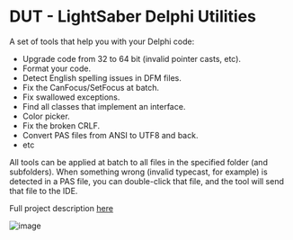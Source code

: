 # DUT - LightSaber Delphi Utilities  

A set of tools that help you with your Delphi code:  
* Upgrade code from 32 to 64 bit (invalid pointer casts, etc).  
* Format your code.  
* Detect English spelling issues in DFM files.  
* Fix the CanFocus/SetFocus at batch.   
* Fix swallowed exceptions.  
* Find all classes that implement an interface.  
* Color picker.  
* Fix the broken CRLF.  
* Convert PAS files from ANSI to UTF8 and back.  
* etc  
  
All tools can be applied at batch to all files in the specified folder (and subfolders).
When something wrong (invalid typecast, for example) is detected in a PAS file, you can double-click that file, and the tool will send that file to the IDE.
  
Full project description [here](https://gabrielmoraru.com/)  

![image](https://github.com/GabrielOnDelphi/DUT-My-Delphi-Utilities/assets/31410401/641afc97-9794-4562-8401-23094b0e9475)
